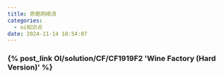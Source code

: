 ```yaml
---
title: 奇葩网络流
categories:
  - oi知识点
date: 2024-11-14 18:54:07
---
```


### {% post_link OI/solution/CF/CF1919F2 'Wine Factory (Hard Version)' %}